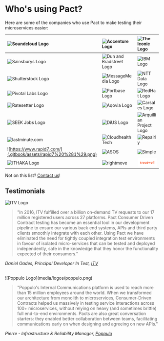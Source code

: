 # Who's using Pact?

Here are some of the companies who use Pact to make testing their microservices easier:

| ![Soundcloud Logo](.gitbook/assets/soundcloud%20%281%29.png)     | ![Accenture Logo](.gitbook/assets/accenture%20%281%29.png)          | ![The Iconic Logo](.gitbook/assets/the-iconic%20%281%29.png) |
| :--------------------------------------------------------------- | :------------------------------------------------------------------ | :----------------------------------------------------------- |
| ![Sainsburys Logo](.gitbook/assets/sainsburys%20%281%29.png)     | ![Dun and Bradstreet Logo](.gitbook/assets/dnb%20%281%29.png)       | ![IBM Logo](.gitbook/assets/ibm%20%281%29.jpg)               |
| ![Shutterstock Logo](.gitbook/assets/shutterstock%20%281%29.png) | ![MessageMedia Logo](.gitbook/assets/messagemedia.jpg)              | ![NTT Data Logo](.gitbook/assets/ntt-data.jpg)               |
| ![Pivotal Labs Logo](.gitbook/assets/pivotal-labs.png)           | ![Portbase Logo](.gitbook/assets/portbase.png)                      | ![RedHat Logo](.gitbook/assets/redhat%20%281%29.png)         |
| ![Ratesetter Logo](.gitbook/assets/ratesetter%20%281%29.png)     | ![Aqovia Logo](.gitbook/assets/aqovia.png)                          | ![Carsales Logo](.gitbook/assets/carsales.png)               |
| ![SEEK Jobs Logo](.gitbook/assets/seek.jpg)                      | ![DiUS Logo](.gitbook/assets/dius%20%281%29.png)                    | ![Arquillian Project Logo](.gitbook/assets/arquillian.png)   |
| ![lastminute.com](.gitbook/assets/lastminute.png)                | ![Cloudhealth Tech](.gitbook/assets/cloudhealth-tech%20%281%29.png) | ![Repairly](.gitbook/assets/repairly%20%281%29.png)          |
| ![https://www.rapid7.com/](.gitbook/assets/rapid7%20%281%29.png) | ![ASOS](.gitbook/assets/asos%20%281%29.png)                         | ![Simple](.gitbook/assets/simplehq.png)                      |
| ![ITHAKA Logo](.gitbook/assets/ithaka.png)                       | ![rightmove](.gitbook/assets/rightmove-logo.png)                    | ![treatwell](.gitbook/assets/treatwell-logo.png)             |

Not on this list? [Contact us](https://twitter.com/pact_up)!

## Testimonials

![ITV Logo](.gitbook/assets/itv-logo-for-white-backgrounds.png)

> "In 2016, ITV fulfilled over a billion on-demand TV requests to our 17 million registered users across 27 platforms. Pact Consumer Driven Contract testing has become an essential tool in our development pipeline to ensure our various back end systems, APIs and third party clients smoothly integrate with each other. Using Pact we have eliminated the need for tightly coupled integration test environments in favour of isolated micro-services that can be tested and deployed independently, safe in the knowledge that they honor the functionality expected of their consumers."

_Daniel Oades, Principal Developer In Test,_ [_ITV_](http://itv.com/)

<br/>
![Poppulo Logo](media/logos/poppulo.png)

> "Poppulo's Internal Communications platform is used to reach more than 15 million employees around the world. When we transformed our architecture from monolith to microservices, Consumer-Driven Contracts helped us massively in testing service interactions across 100+ microservices, without relying on heavy (and sometimes brittle) full end-to-end environments. Pacts are also great conversation starters: they enabled better collaboration between teams, facilitating communications early on when designing and agreeing on new APIs."

_Pierre - Infrastructure & Reliability Manager,_ [_Poppulo_](https://www.poppulo.com/)
